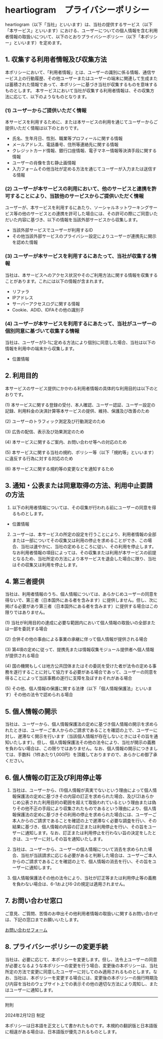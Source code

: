 # heartiogram　プライバシーポリシー

heartiogram（以下「当社」といいます）は、当社の提供するサービス（以下「本サービス」といいます）における、ユーザーについての個人情報を含む利用者情報の取扱いについて、以下のとおりプライバシーポリシー（以下「本ポリシー」といいます）を定めます。

## 1. 収集する利用者情報及び収集方法

本ポリシーにおいて、「利用者情報」とは、ユーザーの識別に係る情報、通信サービス上の行動履歴、その他ユーザーまたはユーザーの端末に関連して生成または蓄積された情報であって、本ポリシーに基づき当社が収集するものを意味するものとします。
本サービスにおいて当社が収集する利用者情報は、その収集方法に応じて、以下のようなものとなります。

### (1) ユーザーからご提供いただく情報

本サービスを利用するために、または本サービスの利用を通じてユーザーからご提供いただく情報は以下のとおりです。

- 氏名、生年月日、性別、職業等プロフィールに関する情報
- メールアドレス、電話番号、住所等連絡先に関する情報
- クレジットカード情報、銀行口座情報、電子マネー情報等決済手段に関する情報
- ユーザーの肖像を含む静止画情報
- 入力フォームその他当社が定める方法を通じてユーザーが入力または送信する情報

### (2) ユーザーが本サービスの利用において、他のサービスと連携を許可することにより、当該他のサービスからご提供いただく情報

ユーザーが、本サービスを利用するにあたり、ソーシャルネットワーキングサービス等の他のサービスとの連携を許可した場合には、その許可の際にご同意いただいた内容に基づき、以下の情報を当該外部サービスから収集します。

- 当該外部サービスでユーザーが利用するID
- その他当該外部サービスのプライバシー設定によりユーザーが連携先に開示を認めた情報

### (3) ユーザーが本サービスを利用するにあたって、当社が収集する情報

当社は、本サービスへのアクセス状況やそのご利用方法に関する情報を収集することがあります。これには以下の情報が含まれます。

- リファラ
- IPアドレス
- サーバーアクセスログに関する情報
- Cookie、ADID、IDFAその他の識別子

### (4) ユーザーが本サービスを利用するにあたって、当社がユーザーの個別同意に基づいて収集する情報
当社は、ユーザーが3-1に定める方法により個別に同意した場合、当社は以下の情報を利用中の端末から収集します。

- 位置情報

## 2. 利用目的

本サービスのサービス提供にかかわる利用者情報の具体的な利用目的は以下のとおりです。

(1) 本サービスに関する登録の受付、本人確認、ユーザー認証、ユーザー設定の記録、利用料金の決済計算等本サービスの提供、維持、保護及び改善のため

(2) ユーザーのトラフィック測定及び行動測定のため

(3) 広告の配信、表示及び効果測定のため

(4) 本サービスに関するご案内、お問い合わせ等への対応のため

(5) 本サービスに関する当社の規約、ポリシー等（以下「規約等」といいます）に違反する行為に対する対応のため

(6) 本サービスに関する規約等の変更などを通知するため

## 3. 通知・公表または同意取得の方法、利用中止要請の方法

1. 以下の利用者情報については、その収集が行われる前にユーザーの同意を得るものとします。

- 位置情報

2. ユーザーは、本サービスの所定の設定を行うことにより、利用者情報の全部または一部についてその収集又は利用の停止を求めることができ、この場合、当社は速やかに、当社の定めるところに従い、その利用を停止します。なお利用者情報の項目によっては、その収集または利用が本サービスの前提となるため、当社所定の方法により本サービスを退会した場合に限り、当社はその収集又は利用を停止します。

## 4. 第三者提供

当社は、利用者情報のうち、個人情報については、あらかじめユーザーの同意を得ないで、第三者（日本国外にある者を含みます）に提供しません。但し、次に掲げる必要があり第三者（日本国外にある者を含みます）に提供する場合はこの限りではありません。

(1) 当社が利用目的の達成に必要な範囲内において個人情報の取扱いの全部または一部を委託する場合

(2) 合併その他の事由による事業の承継に伴って個人情報が提供される場合

(3) 第4項の定めに従って、提携先または情報収集モジュール提供者へ個人情報が提供される場合

(4) 国の機関もしくは地方公共団体またはその委託を受けた者が法令の定める事務を遂行することに対して協力する必要がある場合であって、ユーザーの同意を得ることによって当該事務の遂行に支障を及ぼすおそれがある場合

(5) その他、個人情報の保護に関する法律（以下「個人情報保護法」といいます）その他の法令で認められる場合

## 5. 個人情報の開示

当社は、ユーザーから、個人情報保護法の定めに基づき個人情報の開示を求められたときは、ユーザーご本人からのご請求であることを確認の上で、ユーザーに対し、遅滞なく開示を行います（当該個人情報が存在しないときにはその旨を通知いたします）。但し、個人情報保護法その他の法令により、当社が開示の義務を負わない場合は、この限りではありません。なお、個人情報の開示につきましては、手数料（1件あたり1,000円）を頂戴しておりますので、あらかじめ御了承ください。

## 6. 個人情報の訂正及び利用停止等

1. 当社は、ユーザーから、(1)個人情報が真実でないという理由によって個人情報保護法の定めに基づきその内容の訂正を求められた場合、及び(2)あらかじめ公表された利用目的の範囲を超えて取扱われているという理由または偽りその他不正の手段により収集されたものであるという理由により、個人情報保護法の定めに基づきその利用の停止を求められた場合には、ユーザーご本人からのご請求であることを確認の上で遅滞なく必要な調査を行い、その結果に基づき、個人情報の内容の訂正または利用停止を行い、その旨をユーザーに通知します。なお、訂正または利用停止を行わない旨の決定をしたときは、ユーザーに対しその旨を通知いたします。

2. 当社は、ユーザーから、ユーザーの個人情報について消去を求められた場合、当社が当該請求に応じる必要があると判断した場合は、ユーザーご本人からのご請求であることを確認の上で、個人情報の消去を行い、その旨をユーザーに通知します。

3. 個人情報保護法その他の法令により、当社が訂正等または利用停止等の義務を負わない場合は、6-1および6-2の規定は適用されません。

## 7. お問い合わせ窓口

ご意見、ご質問、苦情のお申出その他利用者情報の取扱いに関するお問い合わせは、下記の窓口までお願いいたします。

[お問い合わせフォーム](https://docs.google.com/forms/d/e/1FAIpQLSduZ6uwK43PCYaa_2lltIzQseDUmKnEPh9fahKCm4R4rLOi_g/viewform?usp=sf_link)

## 8. プライバシーポリシーの変更手続

当社は、必要に応じて、本ポリシーを変更します。但し、法令上ユーザーの同意が必要となるような本ポリシーの変更を行う場合、変更後の本ポリシーは、当社所定の方法で変更に同意したユーザーに対してのみ適用されるものとします。なお、当社は、本ポリシーを変更する場合には、変更後の本ポリシーの施行時期及び内容を当社のウェブサイト上での表示その他の適切な方法により周知し、またはユーザーに通知します。

---

附則

2024年2月12日 制定

本ポリシーは日本語を正文として書かれたものです。本規約の翻訳版と日本語版に相違がある場合は、日本語版が優先されるものとします。
